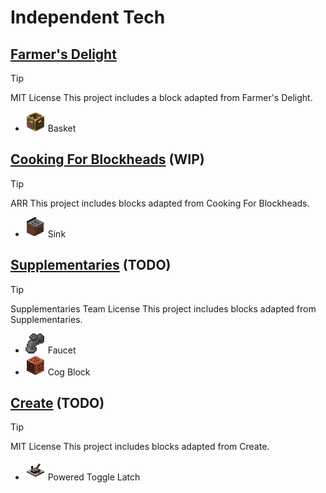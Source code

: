 # Independent Tech

## [Farmer's Delight](https://github.com/vectorwing/FarmersDelight/tree/1.21)

> [!TIP]
> MIT License
> This project includes a block adapted from Farmer's Delight.

- ![](./docs/basket.png) Basket

## [Cooking For Blockheads](https://github.com/TwelveIterationMods/CookingForBlockheads/) (WIP)

> [!TIP]
> ARR
> This project includes blocks adapted from Cooking For Blockheads.

- ![](./docs/sink.png) Sink

## [Supplementaries](https://github.com/MehVahdJukaar/Supplementaries) (TODO)

> [!TIP]
> Supplementaries Team License
> This project includes blocks adapted from Supplementaries.

- ![](./docs/faucet.png) Faucet
- ![](./docs/cog_block.png) Cog Block

## [Create](https://github.com/Creators-of-Create/Create) (TODO)

> [!TIP]
> MIT License
> This project includes blocks adapted from Create.

- ![](./docs/powered_toggle_latch.png) Powered Toggle Latch